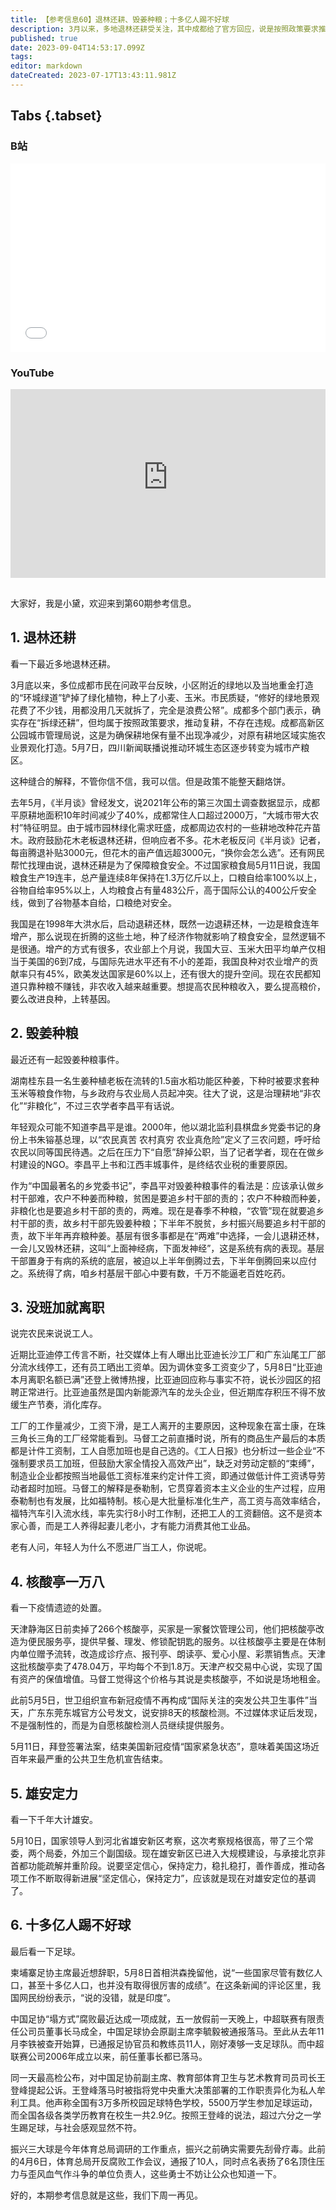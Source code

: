 ```yaml
---
title: 【参考信息60】退林还耕、毁姜种粮；十多亿人踢不好球
description: 3月以来，多地退林还耕受关注，其中成都给了官方回应，说是按照政策要求推动复耕，不违规。5月7日，四川新闻联播说推动环城生态区逐步转变为城市产粮区。这种缝合的解释，不管你信不信，我可以信，但是政策不能整天翻烙饼。1998年大洪水后我国启动退耕还林，既然一边退耕还林一边是粮食连年增产，那么说现在折腾的这些土地种了经济作物就影响了粮食安全，显然逻辑不是很通。对于湖南桂东县“毁姜种粮”，定义了“三农问题”的李昌平有话说。
published: true
date: 2023-09-04T14:53:17.099Z
tags: 
editor: markdown
dateCreated: 2023-07-17T13:43:11.981Z
---
```


## Tabs {.tabset}
### B站
<div style="position: relative; padding: 30% 45%;">
<iframe style="position: absolute; width: 100%; height: 100%; left: 0; top: 0;" src="//player.bilibili.com/player.html?&bvid=BV1Fh4y1875y&page=1&as_wide=1&high_quality=1&danmaku=1&autoplay=0" scrolling="no" border="0" frameborder="no" framespacing="0" allowfullscreen="true"></iframe>
</div>

### YouTube
<div style="position: relative; padding: 30% 45%;">
<iframe style="position: absolute; top: 0; left: 0; width: 100%; height: 100%;" src="https://www.youtube-nocookie.com/embed/YouTubeVID" title="YouTube video player" frameborder="0" allow="accelerometer; autoplay; clipboard-write; encrypted-media; gyroscope; picture-in-picture" allowfullscreen></iframe>
</div>

## 

大家好，我是小黛，欢迎来到第60期参考信息。

## 1. 退林还耕

看一下最近多地退林还耕。

3月底以来，多位成都市民在问政平台反映，小区附近的绿地以及当地重金打造的“环城绿道”铲掉了绿化植物，种上了小麦、玉米。市民质疑，“修好的绿地景观花费了不少钱，用都没用几天就拆了，完全是浪费公帑”。成都多个部门表示，确实存在“拆绿还耕”，但均属于按照政策要求，推动复耕，不存在违规。成都高新区公园城市管理局说，这是为确保耕地保有量不出现净减少，对原有耕地区域实施农业景观化打造。5月7日，四川新闻联播说推动环城生态区逐步转变为城市产粮区。

这种缝合的解释，不管你信不信，我可以信。但是政策不能整天翻烙饼。

去年5月，《半月谈》曾经发文，说2021年公布的第三次国土调查数据显示，成都平原耕地面积10年时间减少了40%，成都常住人口超过2000万，“大城市带大农村”特征明显。由于城市园林绿化需求旺盛，成都周边农村的一些耕地改种花卉苗木。政府鼓励花木老板退林还耕，但响应者不多。花木老板反问《半月谈》记者，每亩腾退补贴3000元，但花木的亩产值远超3000元，“换你会怎么选”。还有网民帮忙找理由说，退林还耕是为了保障粮食安全。不过国家粮食局5月11日说，我国粮食生产19连丰，总产量连续8年保持在1.3万亿斤以上，口粮自给率100%以上，谷物自给率95%以上，人均粮食占有量483公斤，高于国际公认的400公斤安全线，做到了谷物基本自给，口粮绝对安全。

我国是在1998年大洪水后，启动退耕还林，既然一边退耕还林，一边是粮食连年增产，那么说现在折腾的这些土地，种了经济作物就影响了粮食安全，显然逻辑不是很通。增产的方式有很多，农业部上个月说，我国大豆、玉米大田平均单产仅相当于美国的6到7成，与国际先进水平还有不小的差距，我国良种对农业增产的贡献率只有45%，欧美发达国家是60%以上，还有很大的提升空间。现在农民都知道只靠种粮不赚钱，非农收入越来越重要。想提高农民种粮收入，要么提高粮价，要么改进良种，上转基因。

## 2. 毁姜种粮

最近还有一起毁姜种粮事件。

湖南桂东县一名生姜种植老板在流转的1.5亩水稻功能区种姜，下种时被要求套种玉米等粮食作物，与乡政府与农业局人员起冲突。往大了说，这是治理耕地“非农化”“非粮化”，不过三农学者李昌平有话说。

年轻观众可能不知道李昌平是谁。2000年，他以湖北监利县棋盘乡党委书记的身份上书朱镕基总理，以“农民真苦 农村真穷 农业真危险”定义了三农问题，呼吁给农民以同等国民待遇。之后在压力下“自愿”辞掉公职，当了记者学者，现在在做乡村建设的NGO。李昌平上书和江西丰城事件，是终结农业税的重要原因。

作为“中国最著名的乡党委书记”，李昌平对毁姜种粮事件的看法是：应该承认做乡村干部难，农户不种姜而种粮，贫困是要追乡村干部的责的；农户不种粮而种姜，非粮化也是要追乡村干部的责的，两难。现在是春季不种粮，“农管”现在就要追乡村干部的责，故乡村干部先毁姜种粮；下半年不脱贫，乡村振兴局要追乡村干部的责，故下半年再弃粮种姜。基层有很多事都是在“两难”中选择，一会儿退耕还林，一会儿又毁林还耕，这叫“上面神经病，下面发神经”，这是系统有病的表现。基层干部置身于有病的系统的底层，被迫以上半年倒腾过去，下半年倒腾回来以应付之。系统得了病，咱乡村基层干部心中要有数，千万不能逼老百姓吃药。

## 3. 没班加就离职

说完农民来说说工人。

近期比亚迪停工传言不断，社交媒体上有人曝出比亚迪长沙工厂和广东汕尾工厂部分流水线停工，还有员工晒出工资单。因为调休变多工资变少了，5月8日“比亚迪本月离职名额已满”还登上微博热搜，比亚迪回应称与事实不符，说长沙园区的招聘正常进行。比亚迪虽然是国内新能源汽车的龙头企业，但近期库存积压不得不放缓生产节奏，消化库存。

工厂的工作量减少，工资下滑，是工人离开的主要原因，这种现象在富士康，在珠三角长三角的工厂经常能看到。马督工之前直播时说，所有的商品生产最后的本质都是计件工资制，工人自愿加班也是自己选的。《工人日报》也分析过一些企业“不强制要求员工加班，但鼓励大家全情投入高效产出”，缺乏对劳动定额的“束缚”，制造业企业都按照当地最低工资标准来约定计件工资，即通过做低计件工资诱导劳动者超时加班。马督工的解释是泰勒制，它贯穿着资本主义企业的生产过程，应用泰勒制也有发展，比如福特制。核心是大批量标准化生产，高工资与高效率结合，福特汽车引入流水线，率先实行8小时工作制，还把工人的工资翻倍。这不是资本家心善，而是工人养得起妻儿老小，才有能力消费其他工业品。

老有人问，年轻人为什么不愿进厂当工人，你说呢。

## 4. 核酸亭一万八

看一下疫情遗迹的处置。

天津静海区日前卖掉了266个核酸亭，买家是一家餐饮管理公司，他们把核酸亭改造为便民服务亭，提供早餐、理发、修锁配钥匙的服务。以往核酸亭主要是在体制内单位赠予流转，改造成诊疗点、报刊亭、朗读亭、爱心小屋、彩票销售点。天津这批核酸亭卖了478.04万，平均每个不到1.8万。天津产权交易中心说，实现了国有资产的保值增值。马督工觉得这个价格与其说是卖核酸亭，不如说是场地租金。

此前5月5日，世卫组织宣布新冠疫情不再构成“国际关注的突发公共卫生事件”当天，广东东莞东城官方公号发文，说安排8天的核酸检测。不过媒体求证后发现，不是强制性的，而是为自愿核酸检测人员继续提供服务。

5月11日，拜登签署法案，结束美国新冠疫情“国家紧急状态”，意味着美国这场近百年来最严重的公共卫生危机宣告结束。

## 5. 雄安定力

看一下千年大计雄安。

5月10日，国家领导人到河北省雄安新区考察，这次考察规格很高，带了三个常委，两个局委，外加三个副国级。现在雄安新区已进入大规模建设，与承接北京非首都功能疏解并重阶段。说要坚定信心，保持定力，稳扎稳打，善作善成，推动各项工作不断取得新进展“坚定信心，保持定力”，应该就是现在对雄安定位的基调了。

## 6. 十多亿人踢不好球

最后看一下足球。

柬埔寨足协主席最近想辞职，5月8日首相洪森挽留他，说“一些国家尽管有数亿人口，甚至十多亿人口，也并没有取得很厉害的成绩”。在这条新闻的评论区里，我国网民纷纷表示，“说的没错，就是印度”。

中国足协“塌方式”腐败最近达成一项成就，五一放假前一天晚上，中超联赛有限责任公司员董事长马成全，中国足球协会原副主席李毓毅被通报落马。至此从去年11月李铁被查开始算，已通报足协官员和教练员11人，刚好凑够一支足球队。而中超联赛公司2006年成立以来，前任董事长都已落马。

同一天最高检公布，对中国足协前副主席、教育部体育卫生与艺术教育司员司长王登峰提起公诉。王登峰落马时被指将党中央重大决策部署的工作职责异化为私人牟利工具。他声称全国有3万多所校园足球特色学校，5500万学生参加足球运动，而全国各级各类学历教育在校生一共2.9亿。按照王登峰的说法，超过六分之一学生踢足球，与社会感观显然不符。

振兴三大球是今年体育总局调研的工作重点，振兴之前确实需要先刮骨疗毒。此前的4月6日，体育总局开反腐败工作会议，通报了10人，同时点名表扬了6名顶住压力与歪风血气作斗争的单位负责人，这些勇士不妨让公众也知道一下。

好的，本期参考信息就是这些，我们下周一再见。

